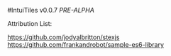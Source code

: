#IntuiTiles v0.0.7 *PRE-ALPHA*

Attribution List:

https://github.com/jodyalbritton/stexjs
https://github.com/frankandrobot/sample-es6-library